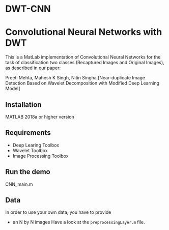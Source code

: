 # DWT-CNN

# Convolutional Neural Networks with DWT 

This is a MatLab implementation of Convolutional Neural Networks for the task of classification 
two classes (Recaptured Images and Original Images), as described in our paper:
 
Preeti Mehta, Mahesh K Singh, Nitin Singha [Near-duplicate Image Detection Based on Wavelet Decomposition with Modified Deep Learning Model]

## Installation

MATLAB 2018a or higher version

## Requirements
* Deep Learing Toolbox
* Wavelet Toolbox
* Image Processing Toolbox

## Run the demo
CNN_main.m


## Data

In order to use your own data, you have to provide 
* an N by N images
Have a look at the `preprocessingLayer.m` file.

